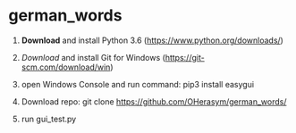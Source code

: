 # german_words

1) **Download** and install Python 3.6 (https://www.python.org/downloads/)

2) *Download* and install Git for Windows (https://git-scm.com/download/win)

3) open Windows Console and run command:
 pip3 install easygui
 
4) Download repo:
git clone https://github.com/OHerasym/german_words/

5) run gui_test.py
